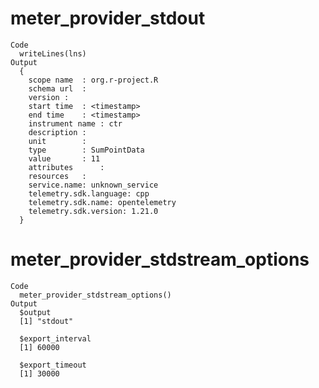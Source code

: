 # meter_provider_stdout

    Code
      writeLines(lns)
    Output
      {
        scope name	: org.r-project.R
        schema url	: 
        version	: 
        start time	: <timestamp>
        end time	: <timestamp>
        instrument name	: ctr
        description	: 
        unit		: 
        type		: SumPointData
        value		: 11
        attributes		: 
        resources	:
      	service.name: unknown_service
      	telemetry.sdk.language: cpp
      	telemetry.sdk.name: opentelemetry
      	telemetry.sdk.version: 1.21.0
      }

# meter_provider_stdstream_options

    Code
      meter_provider_stdstream_options()
    Output
      $output
      [1] "stdout"
      
      $export_interval
      [1] 60000
      
      $export_timeout
      [1] 30000
      


